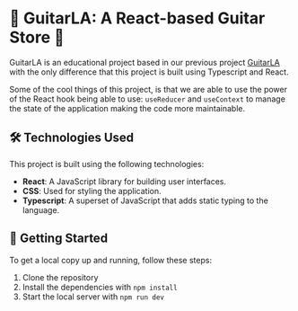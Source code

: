 # 🎸 GuitarLA: A React-based Guitar Store 🎸

GuitarLA is an educational project based in our previous project [GuitarLA](https://github.com/EFZR/guitarLA) with the only difference that this project is built using Typescript and React.

Some of the cool things of this project, is that we are able to use the power of the React hook being able to use: `useReducer` and `useContext` to manage the state of the application making the code more maintainable.

## 🛠️ Technologies Used

This project is built using the following technologies:

- **React**: A JavaScript library for building user interfaces.
- **CSS**: Used for styling the application.
- **Typescript**: A superset of JavaScript that adds static typing to the language.

## 🏁 Getting Started

To get a local copy up and running, follow these steps:

1. Clone the repository
2. Install the dependencies with `npm install`
3. Start the local server with `npm run dev`
